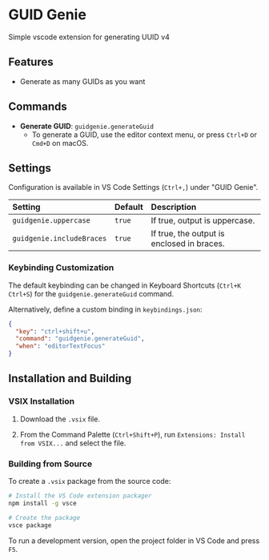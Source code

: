 # GUID Genie

Simple vscode extension for generating UUID v4

## Features

- Generate as many GUIDs as you want

## Commands

- **Generate GUID**: `guidgenie.generateGuid`
  - To generate a GUID, use the editor context menu, or press `Ctrl+D` or `Cmd+D` on macOS.

## Settings

Configuration is available in VS Code Settings (`Ctrl+,`) under "GUID Genie".

| Setting                 | Default | Description                                 |
| :---------------------- | :------ | :------------------------------------------ |
| `guidgenie.uppercase`   | `true`  | If true, output is uppercase.               |
| `guidgenie.includeBraces` | `true`  | If true, the output is enclosed in braces. |

### Keybinding Customization

The default keybinding can be changed in Keyboard Shortcuts (`Ctrl+K Ctrl+S`) for the `guidgenie.generateGuid` command.

Alternatively, define a custom binding in `keybindings.json`:

```json
{
  "key": "ctrl+shift+u",
  "command": "guidgenie.generateGuid",
  "when": "editorTextFocus"
}
```

## Installation and Building

### VSIX Installation

1. Download the `.vsix` file.

2. From the Command Palette (`Ctrl+Shift+P`), run `Extensions: Install from VSIX...` and select the file.

### Building from Source

To create a `.vsix` package from the source code:

```bash
# Install the VS Code extension packager
npm install -g vsce

# Create the package
vsce package
```

To run a development version, open the project folder in VS Code and press `F5`.